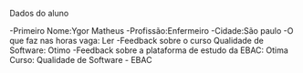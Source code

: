 Dados do aluno

-Primeiro Nome:Ygor Matheus
-Profissão:Enfermeiro
-Cidade:São paulo
-O que faz nas horas vaga: Ler
-Feedback sobre o curso Qualidade de Software: Otimo
-Feedback sobre a plataforma de estudo da EBAC: Otima
Curso: Qualidade de Software - EBAC
